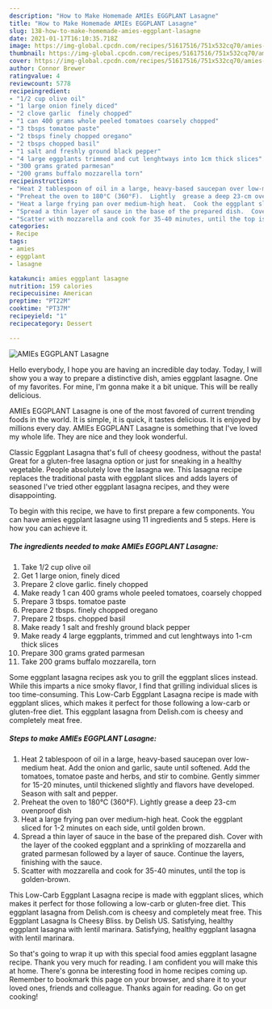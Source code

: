 ```yaml
---
description: "How to Make Homemade AMIEs EGGPLANT Lasagne"
title: "How to Make Homemade AMIEs EGGPLANT Lasagne"
slug: 138-how-to-make-homemade-amies-eggplant-lasagne
date: 2021-01-17T16:10:35.718Z
image: https://img-global.cpcdn.com/recipes/51617516/751x532cq70/amies-eggplant-lasagne-recipe-main-photo.jpg
thumbnail: https://img-global.cpcdn.com/recipes/51617516/751x532cq70/amies-eggplant-lasagne-recipe-main-photo.jpg
cover: https://img-global.cpcdn.com/recipes/51617516/751x532cq70/amies-eggplant-lasagne-recipe-main-photo.jpg
author: Connor Brewer
ratingvalue: 4
reviewcount: 5778
recipeingredient:
- "1/2 cup olive oil"
- "1 large onion finely diced"
- "2 clove garlic  finely chopped"
- "1 can 400 grams whole peeled tomatoes coarsely chopped"
- "3 tbsps tomatoe paste"
- "2 tbsps finely chopped oregano"
- "2 tbsps chopped basil"
- "1 salt and freshly ground black pepper"
- "4 large eggplants trimmed and cut lenghtways into 1cm thick slices"
- "300 grams grated parmesan"
- "200 grams buffalo mozzarella torn"
recipeinstructions:
- "Heat 2 tablespoon of oil in a large, heavy-based saucepan over low-medium heat.  Add the onion and garlic, saute until softened.  Add the tomatoes, tomatoe paste and herbs, and stir to combine.  Gently simmer for 15-20 minutes, until thickened slightly and flavors have developed.  Season with salt and pepper."
- "Preheat the oven to 180°C (360°F).  Lightly  grease a deep 23-cm ovenproof dish"
- "Heat a large frying pan over medium-high heat.  Cook the eggplant sliced for 1-2 minutes on each side, until golden brown."
- "Spread a thin layer of sauce in the base of the prepared dish.  Cover with the layer of the cooked eggplant and a sprinkling of mozzarella and grated parmesan followed by a layer of sauce.   Continue the layers,  finishing with the sauce."
- "Scatter with mozzarella and cook for 35-40 minutes, until the top is golden-brown."
categories:
- Recipe
tags:
- amies
- eggplant
- lasagne

katakunci: amies eggplant lasagne 
nutrition: 159 calories
recipecuisine: American
preptime: "PT22M"
cooktime: "PT37M"
recipeyield: "1"
recipecategory: Dessert

---
```



![AMIEs EGGPLANT Lasagne](https://img-global.cpcdn.com/recipes/51617516/751x532cq70/amies-eggplant-lasagne-recipe-main-photo.jpg)

Hello everybody, I hope you are having an incredible day today. Today, I will show you a way to prepare a distinctive dish, amies eggplant lasagne. One of my favorites. For mine, I'm gonna make it a bit unique. This will be really delicious.

AMIEs EGGPLANT Lasagne is one of the most favored of current trending foods in the world. It is simple, it is quick, it tastes delicious. It is enjoyed by millions every day. AMIEs EGGPLANT Lasagne is something that I've loved my whole life. They are nice and they look wonderful.

Classic Eggplant Lasagna that&#39;s full of cheesy goodness, without the pasta! Great for a gluten-free lasagna option or just for sneaking in a healthy vegetable. People absolutely love the lasagna we. This lasagna recipe replaces the traditional pasta with eggplant slices and adds layers of seasoned I&#39;ve tried other eggplant lasagna recipes, and they were disappointing.


To begin with this recipe, we have to first prepare a few components. You can have amies eggplant lasagne using 11 ingredients and 5 steps. Here is how you can achieve it.

<!--inarticleads1-->

##### The ingredients needed to make AMIEs EGGPLANT Lasagne:

1. Take 1/2 cup olive oil
1. Get 1 large onion, finely diced
1. Prepare 2 clove garlic.  finely chopped
1. Make ready 1 can 400 grams whole peeled tomatoes, coarsely chopped
1. Prepare 3 tbsps. tomatoe paste
1. Prepare 2 tbsps. finely chopped oregano
1. Prepare 2 tbsps. chopped basil
1. Make ready 1 salt and freshly ground black pepper
1. Make ready 4 large eggplants, trimmed and cut lenghtways into 1-cm thick slices
1. Prepare 300 grams grated parmesan
1. Take 200 grams buffalo mozzarella, torn


Some eggplant lasagna recipes ask you to grill the eggplant slices instead. While this imparts a nice smoky flavor, I find that grilling individual slices is too time-consuming. This Low-Carb Eggplant Lasagna recipe is made with eggplant slices, which makes it perfect for those following a low-carb or gluten-free diet. This eggplant lasagna from Delish.com is cheesy and completely meat free. 

<!--inarticleads2-->

##### Steps to make AMIEs EGGPLANT Lasagne:

1. Heat 2 tablespoon of oil in a large, heavy-based saucepan over low-medium heat.  Add the onion and garlic, saute until softened.  Add the tomatoes, tomatoe paste and herbs, and stir to combine.  Gently simmer for 15-20 minutes, until thickened slightly and flavors have developed.  Season with salt and pepper.
1. Preheat the oven to 180°C (360°F).  Lightly  grease a deep 23-cm ovenproof dish
1. Heat a large frying pan over medium-high heat.  Cook the eggplant sliced for 1-2 minutes on each side, until golden brown.
1. Spread a thin layer of sauce in the base of the prepared dish.  Cover with the layer of the cooked eggplant and a sprinkling of mozzarella and grated parmesan followed by a layer of sauce.   Continue the layers,  finishing with the sauce.
1. Scatter with mozzarella and cook for 35-40 minutes, until the top is golden-brown.


This Low-Carb Eggplant Lasagna recipe is made with eggplant slices, which makes it perfect for those following a low-carb or gluten-free diet. This eggplant lasagna from Delish.com is cheesy and completely meat free. This Eggplant Lasagna Is Cheesy Bliss. by Delish US. Satisfying, healthy eggplant lasagna with lentil marinara. Satisfying, healthy eggplant lasagna with lentil marinara. 

So that's going to wrap it up with this special food amies eggplant lasagne recipe. Thank you very much for reading. I am confident you will make this at home. There's gonna be interesting food in home recipes coming up. Remember to bookmark this page on your browser, and share it to your loved ones, friends and colleague. Thanks again for reading. Go on get cooking!
